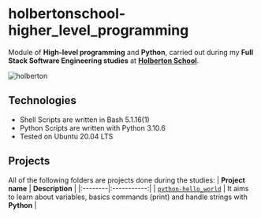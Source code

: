 # holbertonschool-higher_level_programming
Module of **High-level programming** and **Python**, carried out during my **Full Stack Software Engineering studies** at **[Holberton School](https://www.holbertonschool.com/)**.

![holberton](https://blog.holbertonschool.com/wp-content/uploads/2022/01/Capture-decran-2022-01-11-172847.png)
## Technologies
* Shell Scripts are written in Bash 5.1.16(1)
* Python Scripts are written with Python 3.10.6
* Tested on Ubuntu 20.04 LTS

## Projects
All of the following folders are projects done during the studies:
| **Project name** | **Description** |
|:--------|:-----------:|
| [`python-hello_world`](https://github.com/hug0-cstrs/holbertonschool-higher_level_programming/tree/main/python-hello_world) | It aims to learn about variables, basics commands (print) and handle strings with **Python** |
